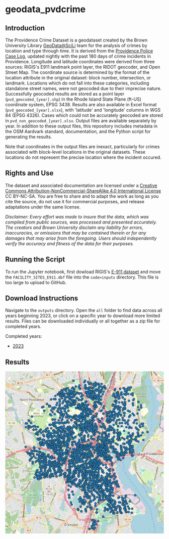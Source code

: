 # geodata_pvdcrime

## Introduction

The Providence Crime Dataset is a geodataset created by the Brown University Library [GeoData@SciLi](https://libguides.brown.edu/geodata/) team for the analysis of crimes by location and type through time. It is derived from the [Providence Police Case Log](https://data.providenceri.gov/Public-Safety/Providence-Police-Case-Log-Past-180-days/rz3y-pz8v/about_data), updated nightly with the past 180 days of crime incidents in Providence. Longitude and latitude coordinates were derived from three sources: RIGIS's E911 landmark point layer, the RIDOT geocoder, and Open Street Map. The coordinate source is determined by the format of the location attribute in the original dataset: block number, intersection, or landmark. Locations which do not fall into these categories, including standalone street names, were not geocoded due to their imprecise nature. Successfully geocoded results are stored as a point layer (`pvd_geocoded_[year].shp`) in the Rhode Island State Plane (ft-US) coordinate system, EPSG 3438. Results are also available in Excel format (`pvd_geocoded_[year].xlsx`), with 'latitude' and 'longitude' columns in WGS 84 (EPSG 4326). Cases which could not be accurately geocoded are stored in `pvd_non_geocoded_[year].xlsx`. Output files are available separately by year. In addition to these output files, this repository includes metadata in the OSM Aardvark standard, documentation, and the Python script for generating the results.

Note that coordinates in the output files are inexact, particularly for crimes associated with block-level locations in the original datasets. These locations do not represent the precise location where the incident occured.

## Rights and Use

The dataset and associated documentation are licensed under a [Creative Commons Attribution-NonCommercial-ShareAlike 4.0 International License](https://creativecommons.org/licenses/by-nc-sa/4.0/) CC BY-NC-SA. You are free to share and to adapt the work as long as you cite the source, do not use it for commercial purposes, and release adaptations under the same license.

*Disclaimer: Every effort was made to insure that the data, which was compiled from public sources, was processed and presented accurately. The creators and Brown University disclaim any liability for errors, inaccuracies, or omissions that may be contained therein or for any damages that may arise from the foregoing. Users should independently verify the accuracy and fitness of the data for their purposes.*

## Running the Script
To run the Jupyter notebook, first dowload RIGIS's [E-911 dataset](https://www.rigis.org/datasets/e-911-sites/explore) and move the `FACILITY_SITES_E911.dbf` file into the `code>inputs` directory. This file is too large to upload to GitHub.

## Download Instructions
Navigate to the `outputs` directory. Open the `all` folder to find data across all years beginning 2023, or click on a specific year to download more limited results. Files can be downloaded individually or all together as a zip file for completed years.

Completed years:
  * [2023](/outputs/2023/pvdcrime_2023.zip)



## Results
![Results visualized using QGIS](/results.png)
